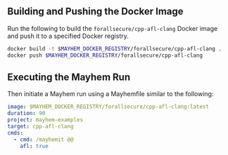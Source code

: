 ## Building and Pushing the Docker Image

Run the following to build the `forallsecure/cpp-afl-clang` Docker image and push it to a specified Docker registry.

```sh
docker build -t $MAYHEM_DOCKER_REGISTRY/forallsecure/cpp-afl-clang .
docker push $MAYHEM_DOCKER_REGISTRY/forallsecure/cpp-afl-clang
```

## Executing the Mayhem Run

Then initiate a Mayhem run using a Mayhemfile similar to the following:

```yaml
image: $MAYHEM_DOCKER_REGISTRY/forallsecure/cpp-afl-clang:latest
duration: 90
project: mayhem-examples
target: cpp-afl-clang
cmds:
  - cmd: /mayhemit @@
    afl: true
```
